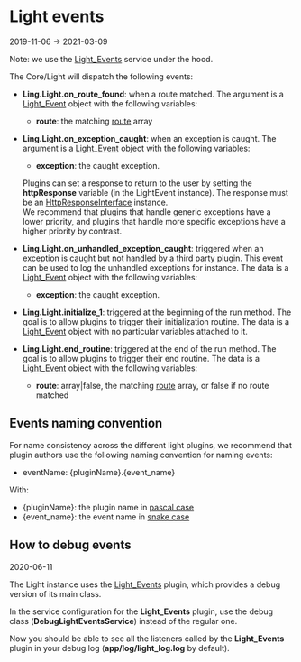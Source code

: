 Light events
=============
2019-11-06 -> 2021-03-09


Note: we use the [Light_Events](https://github.com/lingtalfi/Light_Events) service under the hood.


The Core/Light will dispatch the following events:


- **Ling.Light.on_route_found**: when a route matched. 
    The argument is a [Light_Event](https://github.com/lingtalfi/Light/blob/master/doc/api/Ling/Light/Events/LightEvent.md) object 
    with the following variables:
    - **route**: the matching [route](https://github.com/lingtalfi/Light/blob/master/doc/pages/route.md) array
    
- **Ling.Light.on_exception_caught**: when an exception is caught. The argument is a [Light_Event](https://github.com/lingtalfi/Light/blob/master/doc/api/Ling/Light/Events/LightEvent.md) object
    with the following variables:
    - **exception**: the caught exception.

    Plugins can set a response to return to the user by setting the **httpResponse** variable (in the LightEvent instance).
    The response must be an [HttpResponseInterface](https://github.com/lingtalfi/Light/blob/master/doc/api/Ling/Light/Http/HttpResponseInterface.md) instance.
    <br>We recommend that plugins that handle generic exceptions have a lower priority, and plugins that handle
    more specific exceptions have a higher priority by contrast.
        
- **Ling.Light.on_unhandled_exception_caught**: triggered when an exception is caught but not handled by a third party plugin. 
    This event can be used to log the unhandled exceptions for instance.
    The data is a [Light_Event](https://github.com/lingtalfi/Light/blob/master/doc/api/Ling/Light/Events/LightEvent.md) object
    with the following variables:
    - **exception**: the caught exception.
        
- **Ling.Light.initialize_1**: triggered at the beginning of the run method. The goal is to allow plugins to trigger their initialization routine.
    The data is a [Light_Event](https://github.com/lingtalfi/Light/blob/master/doc/api/Ling/Light/Events/LightEvent.md) object with no particular variables attached to it.
- **Ling.Light.end_routine**: triggered at the end of the run method. The goal is to allow plugins to trigger their end routine.
    The data is a [Light_Event](https://github.com/lingtalfi/Light/blob/master/doc/api/Ling/Light/Events/LightEvent.md) object 
    with the following variables:
    - **route**: array|false, the matching [route](https://github.com/lingtalfi/Light/blob/master/doc/pages/route.md) array, or false if no route matched      

 
 
Events naming convention
--------------
 
For name consistency across the different light plugins, we recommend that plugin authors
use the following naming convention for naming events:

- eventName: {pluginName}.{event_name}

With:
- {pluginName}: the plugin name in [pascal case](https://github.com/lingtalfi/ConventionGuy/blob/master/nomenclature.stringCases.eng.md#pascalcase) 
- {event_name}: the event name in [snake case](https://github.com/lingtalfi/ConventionGuy/blob/master/nomenclature.stringCases.eng.md#snakecase) 






How to debug events
------------
2020-06-11


The Light instance uses the [Light_Events](https://github.com/lingtalfi/Light_Events) plugin,
which provides a debug version of its main class.

In the service configuration for the **Light_Events** plugin, use the debug class (**DebugLightEventsService**)
instead of the regular one.

Now you should be able to see all the listeners called by the **Light_Events** plugin in your debug log 
(**app/log/light_log.log** by default).











